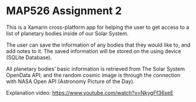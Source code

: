 # MAP526 Assignment 2

This is a Xamarin cross-platform app for helping the user to get access to a list of planetary bodies inside of our Solar System.

The user can save the information of any bodies that they would like to, and add notes to it. The saved information will be stored on the using device (SQLite Database).

All planetary bodies’ basic information is retrieved from The Solar System OpenData API; and the random cosmic image is through the connection with NASA Open API (Astronomy Picture of the Day).

Explanation video: https://www.youtube.com/watch?v=NkygFf36xeE
